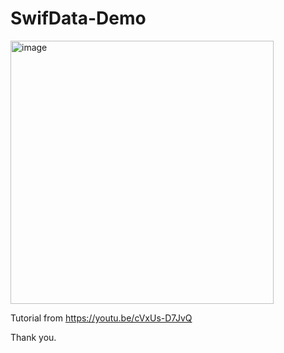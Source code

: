 # SwifData-Demo

<img width="421" alt="image" src="https://github.com/chanoktrue/SwifData-Demo/assets/3993516/e9b65472-4bb3-4003-8dfe-63703b6d4f53">

Tutorial from https://youtu.be/cVxUs-D7JvQ

Thank you.
